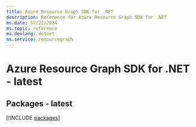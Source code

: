 ```yaml
---
title: Azure Resource Graph SDK for .NET
description: Reference for Azure Resource Graph SDK for .NET
ms.date: 07/22/2024
ms.topic: reference
ms.devlang: dotnet
ms.service: resourcegraph
---
```

# Azure Resource Graph SDK for .NET - latest
## Packages - latest
[!INCLUDE [packages](resource-graph-index.md)]